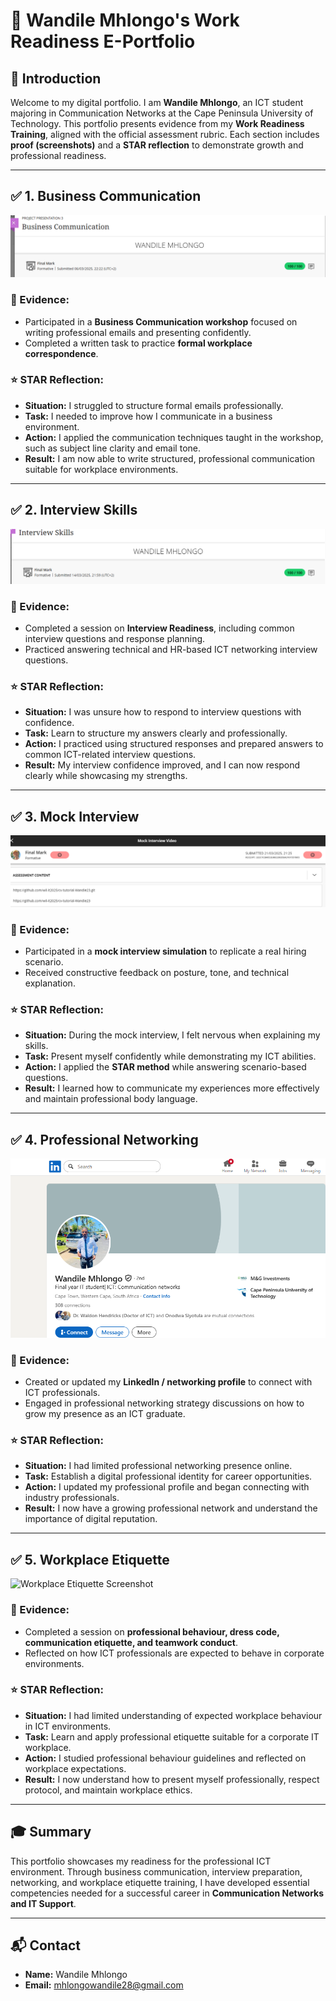 # 💼 Wandile Mhlongo's Work Readiness E-Portfolio

## 🎯 Introduction
Welcome to my digital portfolio. I am **Wandile Mhlongo**, an ICT student majoring in Communication Networks at the Cape Peninsula University of Technology. This portfolio presents evidence from my **Work Readiness Training**, aligned with the official assessment rubric. Each section includes **proof (screenshots)** and a **STAR reflection** to demonstrate growth and professional readiness.

---

## ✅ 1. Business Communication
![Business Communication Screenshot](https://github.com/wandile6/Digital-Portfolio/blob/main/Business%20Communication.prm.png)

### 📄 Evidence:
- Participated in a **Business Communication workshop** focused on writing professional emails and presenting confidently.
- Completed a written task to practice **formal workplace correspondence**.

### ⭐ STAR Reflection:
- **Situation:** I struggled to structure formal emails professionally.
- **Task:** I needed to improve how I communicate in a business environment.
- **Action:** I applied the communication techniques taught in the workshop, such as subject line clarity and email tone.
- **Result:** I am now able to write structured, professional communication suitable for workplace environments.

---

## ✅ 2. Interview Skills
![Interview Skills Screenshot](https://github.com/wandile6/Digital-Portfolio/blob/main/interview%20skills.png)

### 📄 Evidence:
- Completed a session on **Interview Readiness**, including common interview questions and response planning.
- Practiced answering technical and HR-based ICT networking interview questions.

### ⭐ STAR Reflection:
- **Situation:** I was unsure how to respond to interview questions with confidence.
- **Task:** Learn to structure my answers clearly and professionally.
- **Action:** I practiced using structured responses and prepared answers to common ICT-related interview questions.
- **Result:** My interview confidence improved, and I can now respond clearly while showcasing my strengths.

---

## ✅ 3. Mock Interview
![Mock Interview Screenshot](https://github.com/wandile6/Digital-Portfolio/blob/main/Mock%20Interview.prm.png)

### 📄 Evidence:
- Participated in a **mock interview simulation** to replicate a real hiring scenario.
- Received constructive feedback on posture, tone, and technical explanation.

### ⭐ STAR Reflection:
- **Situation:** During the mock interview, I felt nervous when explaining my skills.
- **Task:** Present myself confidently while demonstrating my ICT abilities.
- **Action:** I applied the **STAR method** while answering scenario-based questions.
- **Result:** I learned how to communicate my experiences more effectively and maintain professional body language.

---

## ✅ 4. Professional Networking
![Professional Networking Screenshot](https://github.com/wandile6/Digital-Portfolio/blob/main/Linkedin%20prpfile.prm.png)

### 📄 Evidence:
- Created or updated my **LinkedIn / networking profile** to connect with ICT professionals.
- Engaged in professional networking strategy discussions on how to grow my presence as an ICT graduate.

### ⭐ STAR Reflection:
- **Situation:** I had limited professional networking presence online.
- **Task:** Establish a digital professional identity for career opportunities.
- **Action:** I updated my professional profile and began connecting with industry professionals.
- **Result:** I now have a growing professional network and understand the importance of digital reputation.

---

## ✅ 5. Workplace Etiquette
![Workplace Etiquette Screenshot](p5.png)

### 📄 Evidence:
- Completed a session on **professional behaviour, dress code, communication etiquette, and teamwork conduct**.
- Reflected on how ICT professionals are expected to behave in corporate environments.

### ⭐ STAR Reflection:
- **Situation:** I had limited understanding of expected workplace behaviour in ICT environments.
- **Task:** Learn and apply professional etiquette suitable for a corporate IT workplace.
- **Action:** I studied professional behaviour guidelines and reflected on workplace expectations.
- **Result:** I now understand how to present myself professionally, respect protocol, and maintain workplace ethics.

---

## 🎓 Summary
This portfolio showcases my readiness for the professional ICT environment. Through business communication, interview preparation, networking, and workplace etiquette training, I have developed essential competencies needed for a successful career in **Communication Networks and IT Support**.

---

## 📬 Contact
- **Name:** Wandile Mhlongo  
- **Email:** mhlongowandile28@gmail.com  
